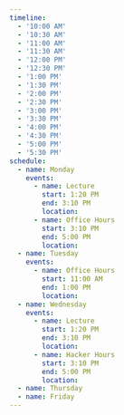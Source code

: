 ```yaml
---
timeline:
  - '10:00 AM'
  - '10:30 AM'
  - '11:00 AM'
  - '11:30 AM'
  - '12:00 PM'
  - '12:30 PM'
  - '1:00 PM'
  - '1:30 PM'
  - '2:00 PM'
  - '2:30 PM'
  - '3:00 PM'
  - '3:30 PM'
  - '4:00 PM'
  - '4:30 PM'
  - '5:00 PM'
  - '5:30 PM'
schedule:
  - name: Monday
    events:
      - name: Lecture
        start: 1:20 PM
        end: 3:10 PM
        location: 
      - name: Office Hours
        start: 3:10 PM
        end: 5:00 PM
        location: 
  - name: Tuesday
    events:
      - name: Office Hours
        start: 11:00 AM
        end: 1:00 PM
        location:
  - name: Wednesday
    events:
      - name: Lecture
        start: 1:20 PM
        end: 3:10 PM
        location: 
      - name: Hacker Hours
        start: 3:10 PM
        end: 5:00 PM
        location: 
  - name: Thursday
  - name: Friday
---
```

